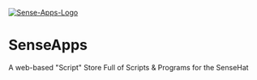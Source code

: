 <a href='https://postimg.cc/v44QW1MT' target='_blank'><img src='https://i.postimg.cc/v44QW1MT/Sense-Apps-Logo.png' border='0' alt='Sense-Apps-Logo'/></a>

# SenseApps
A web-based "Script" Store Full of Scripts &amp; Programs for the SenseHat
